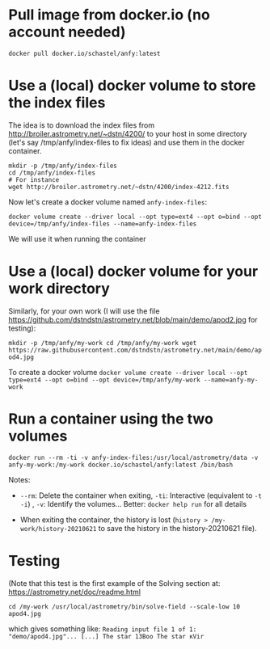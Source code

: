 # Pull image from docker.io (no account needed)

`
docker pull docker.io/schastel/anfy:latest
`

# Use a (local) docker volume to store the index files

The idea is to download the index files from
http://broiler.astrometry.net/~dstn/4200/ to your host in some
directory (let's say /tmp/anfy/index-files to fix ideas) and
use them in the docker container.

```
mkdir -p /tmp/anfy/index-files
cd /tmp/anfy/index-files
# For instance
wget http://broiler.astrometry.net/~dstn/4200/index-4212.fits
```

Now let's create a docker volume named `anfy-index-files`:

`
docker volume create --driver local --opt type=ext4 --opt o=bind --opt device=/tmp/anfy/index-files --name=anfy-index-files
`

We will use it when running the container

# Use a (local) docker volume for your work directory

Similarly, for your own work (I will use the file https://github.com/dstndstn/astrometry.net/blob/main/demo/apod2.jpg for testing):

`
mkdir -p /tmp/anfy/my-work
cd /tmp/anfy/my-work
wget https://raw.githubusercontent.com/dstndstn/astrometry.net/main/demo/apod4.jpg
`

To create a docker volume
`
docker volume create --driver local --opt type=ext4 --opt o=bind --opt device=/tmp/anfy/my-work --name=anfy-my-work
`

# Run a container using the two volumes

`
docker run --rm -ti -v anfy-index-files:/usr/local/astrometry/data -v anfy-my-work:/my-work docker.io/schastel/anfy:latest /bin/bash
`

Notes: 

* `--rm`: Delete the container when exiting, `-ti`: Interactive (equivalent to `-t -i`) , `-v`: Identify the volumes... Better: `docker help run` for all details

* When exiting the container, the history is lost (`history > /my-work/history-20210621` to save the history in the history-20210621 file).

# Testing

(Note that this test is the first example of the Solving section at: https://astrometry.net/doc/readme.html

`
cd /my-work
/usr/local/astrometry/bin/solve-field --scale-low 10 apod4.jpg
`

which gives something like:
`
Reading input file 1 of 1: "demo/apod4.jpg"...
[...]
The star 13Boo
The star κVir
`
